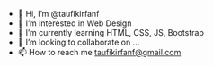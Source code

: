 - 👋 Hi, I’m @taufikirfanf
- 👀 I’m interested in Web Design
- 🌱 I’m currently learning HTML, CSS, JS, Bootstrap
- 💞️ I’m looking to collaborate on ...
- 📫 How to reach me taufikirfanf@gmail.com

<!---
taufikirfanf/taufikirfanf is a ✨ special ✨ repository because its `README.md` (this file) appears on your GitHub profile.
You can click the Preview link to take a look at your changes.
--->
